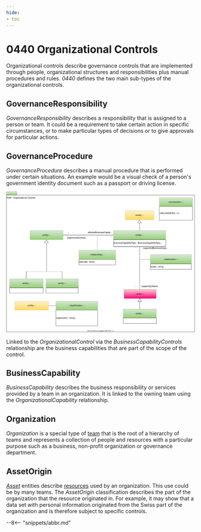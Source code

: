 ```yaml
---
hide:
- toc
---
```


<!-- SPDX-License-Identifier: CC-BY-4.0 -->
<!-- Copyright Contributors to the ODPi Egeria project. -->

# 0440 Organizational Controls

Organizational controls describe governance controls that are implemented through people, organizational structures and responsibilities plus manual procedures and rules.  *0440* defines the two main sub-types of the organizational controls.

## GovernanceResponsibility

*GovernanceResponsibility* describes a responsibility that is assigned to a person or team.  It could be a requirement to take certain action in specific circumstances, or to make particular types of decisions or to give approvals for particular actions.

## GovernanceProcedure

*GovernanceProcedure* describes a manual procedure that is performed under certain situations.  An example would be a visual check of a person's government identity document such as a passport or driving license.

![UML](0440-Organizational-Controls.svg)

Linked to the *OrganizationalControl* via the *BusinessCapabilityControls* relationship are the business capabilities that are part of the scope of the control.


## BusinessCapability

*BusinessCapability* describes the business responsibility or services provided by a team in an organization.  It is linked to the owning team using the *OrganizationalCapability* relationship.

## Organization

*Organization* is a special type of [team](/types/1/0115-Teams) that is the root of a hierarchy of teams and represents a collection of people and resources with a particular purpose such as a business, non-profit organization or governance department.

## AssetOrigin

*[Asset](/types/0/0010-Basic-Model)* entities describe [resources](/concepts/resource) used by an organization.  This use could be by many teams.  The *AssetOrigin* classification describes the part of the organization that the resource originated in.  For example, it may show that a data set with personal information originated from the Swiss part of the organization and is therefore subject to specific controls.

--8<-- "snippets/abbr.md"